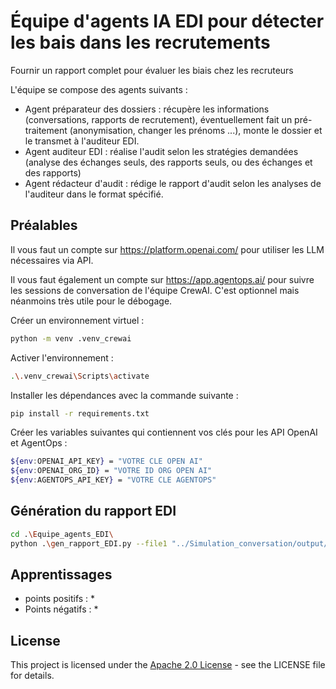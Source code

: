 # Équipe d'agents IA EDI pour détecter les bais dans les recrutements
Fournir un rapport complet pour évaluer les biais chez les recruteurs

L'équipe se compose des agents suivants :

- Agent préparateur des dossiers : récupère les informations (conversations, rapports de recrutement), 
éventuellement fait un pré-traitement (anonymisation, changer les prénoms ...), monte le dossier et le transmet à l'auditeur EDI.  
- Agent auditeur EDI : réalise l'audit selon les stratégies demandées (analyse des échanges seuls, des rapports seuls, ou des échanges et des rapports)
- Agent rédacteur d'audit : rédige le rapport d'audit selon les analyses de l'auditeur dans le format spécifié. 

## Préalables
Il vous faut un compte sur https://platform.openai.com/ pour utiliser les LLM nécessaires via API.

Il vous faut également un compte sur https://app.agentops.ai/ 
pour suivre les sessions de conversation de l'équipe CrewAI. C'est optionnel mais néanmoins très utile
pour le débogage.

Créer un environnement virtuel :
```bash
python -m venv .venv_crewai  
```
Activer l'environnement : 
```bash
.\.venv_crewai\Scripts\activate
```
Installer les dépendances avec la commande suivante :
```bash
pip install -r requirements.txt
 ``` 
Créer les variables suivantes qui contiennent vos clés pour les API OpenAI et AgentOps :
```bash
${env:OPENAI_API_KEY} = "VOTRE CLE OPEN AI"
${env:OPENAI_ORG_ID} = "VOTRE ID ORG OPEN AI"
${env:AGENTOPS_API_KEY} = "VOTRE CLE AGENTOPS"
```
## Génération du rapport EDI
```bash
cd .\Equipe_agents_EDI\   
python .\gen_rapport_EDI.py --file1 "../Simulation_conversation/output/conversation_f_poste_1.json" --file2 "../Simulation_conversation/output/conversation_m_poste_1.json" --output_dir "./output/" --output_file "rapport_audit.md"
 ``` 
## Apprentissages
* points positifs :
  * 
* Points négatifs :
  * 
## License
This project is licensed under the [Apache 2.0 License](../LICENSE) - see the LICENSE file for details.
